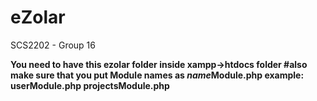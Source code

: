 # eZolar
SCS2202 - Group 16

<b>You need to have this ezolar folder inside xampp->htdocs folder<b>
#also make sure that you put Module names as <i>name</i>Module.php
        example:
            userModule.php
            projectsModule.php
